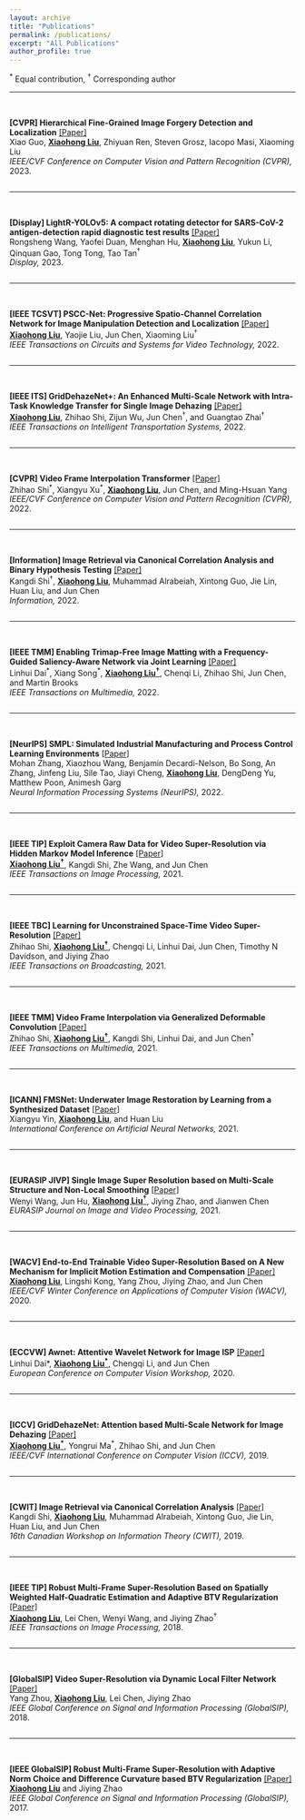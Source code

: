 ```yaml
---
layout: archive
title: "Publications"
permalink: /publications/
excerpt: "All Publications"
author_profile: true
---
```

<sup>*</sup> Equal contribution, <sup><span>&#8224;</span></sup> Corresponding author

---
<!-- 2023hierarchical -->
<div class="row">
  <div class="column middle">&nbsp;</div>
  <div class="column right">
    <p>
      <strong>[CVPR] Hierarchical Fine-Grained Image Forgery Detection and Localization</strong> <font color="blue"><a href="../papers/2023hierarchical.pdf">[Paper]</a></font><br/>
      Xiao Guo, <b><u>Xiaohong Liu</u></b>, Zhiyuan Ren, Steven Grosz, Iacopo Masi, Xiaoming Liu<br/>
      <i>IEEE/CVF Conference on Computer Vision and Pattern Recognition (CVPR), </i>2023. <br/>
    </p>
  </div>
</div>

---
<!-- 2023lightryolov5 -->
<div class="row">
  <div class="column middle">&nbsp;</div>
  <div class="column right">
    <p>
      <strong>[Display] LightR-YOLOv5: A compact rotating detector for SARS-CoV-2 antigen-detection rapid diagnostic test results</strong> <font color="blue"><a href="../papers/2023lightryolov5.pdf">[Paper]</a></font><br/>
      Rongsheng Wang, Yaofei Duan, Menghan Hu, <b><u>Xiaohong Liu</u></b>, Yukun Li, Qinquan Gao, Tong Tong, Tao Tan<sup><span>&#8224;</span></sup><br/>
      <i>Display, </i>2023. <br/>
    </p>
  </div>
</div>

---
<!-- 2022psccnet -->
<div class="row">
  <div class="column middle">&nbsp;</div>
  <div class="column right">
    <p>
      <strong>[IEEE TCSVT] PSCC-Net: Progressive Spatio-Channel Correlation Network for Image Manipulation Detection and Localization</strong> <font color="blue"><a href="../papers/2022psccnet.pdf">[Paper]</a></font><br/>
      <b><u>Xiaohong Liu</u></b>, Yaojie Liu, Jun Chen, Xiaoming Liu<sup><span>&#8224;</span></sup><br/>
      <i>IEEE Transactions on Circuits and Systems for Video Technology, </i>2022. <br/>
    </p>
  </div>
</div>

---
<!-- 2022griddehazenet -->
<div class="row">
  <div class="column middle">&nbsp;</div>
  <div class="column right">
    <p>
      <strong>[IEEE ITS] GridDehazeNet+: An Enhanced Multi-Scale Network with Intra-Task Knowledge Transfer for Single Image Dehazing</strong> <font color="blue"><a href="../papers/2022griddehazenet.pdf">[Paper]</a></font><br/>
      <b><u>Xiaohong Liu</u></b>, Zhihao Shi, Zijun Wu, Jun Chen<sup><span>&#8224;</span></sup>, and Guangtao Zhai<sup><span>&#8224;</span></sup><br/>
      <i>IEEE Transactions on Intelligent Transportation Systems, </i>2022. <br/>
    </p>
  </div>
</div>

---
<!-- 2022interpolation -->
<div class="row">
  <div class="column middle">&nbsp;</div>
  <div class="column right">
    <p>
      <strong>[CVPR] Video Frame Interpolation Transformer</strong> <font color="blue"><a href="../papers/2022interpolation.pdf">[Paper]</a></font><br/>
      Zhihao Shi<sup>*</sup>, Xiangyu Xu<sup>*</sup>, <b><u>Xiaohong Liu</u></b>, Jun Chen, and Ming-Hsuan Yang<br/>
      <i>IEEE/CVF Conference on Computer Vision and Pattern Recognition (CVPR), </i>2022. <br/>
    </p>
  </div>
</div>

---
<!-- 2022image -->
<div class="row">
  <div class="column middle">&nbsp;</div>
  <div class="column right">
    <p>
      <strong>[Information] Image Retrieval via Canonical Correlation Analysis and Binary Hypothesis Testing</strong> <font color="blue"><a href="../papers/2022image.pdf">[Paper]</a></font><br/>
      Kangdi Shi<sup><span>&#8224;</span></sup>, <b><u>Xiaohong Liu</u></b>, Muhammad Alrabeiah, Xintong Guo, Jie Lin, Huan Liu, and Jun Chen<br/>
      <i>Information, </i>2022. <br/>
    </p>
  </div>
</div>

---
<!-- 2022enabling -->
<div class="row">
  <div class="column middle">&nbsp;</div>
  <div class="column right">
    <p>
      <strong>[IEEE TMM] Enabling Trimap-Free Image Matting with a Frequency-Guided Saliency-Aware Network via Joint Learning</strong> <font color="blue"><a href="../papers/2022enabling.pdf">[Paper]</a></font><br/>
      Linhui Dai<sup>*</sup>, Xiang Song<sup>*</sup>, <b><u>Xiaohong Liu<sup><span>&#8224;</span></sup></u></b>, Chenqi Li, Zhihao Shi, Jun Chen, and Martin Brooks<br/>
      <i>IEEE Transactions on Multimedia, </i>2022. <br/>
    </p>
  </div>
</div>

---
<!-- 2022smpl -->
<div class="row">
  <div class="column middle">&nbsp;</div>
  <div class="column right">
    <p>
      <strong>[NeurIPS] SMPL: Simulated Industrial Manufacturing and Process Control Learning Environments</strong> <font color="blue"><a href="../papers/2022smpl.pdf">[Paper]</a></font><br/>
      Mohan Zhang, Xiaozhou Wang, Benjamin Decardi-Nelson, Bo Song, An Zhang, Jinfeng Liu, Sile Tao, Jiayi Cheng, <b><u>Xiaohong Liu</u></b>, DengDeng Yu, Matthew Poon, Animesh Garg<br/>
      <i>Neural Information Processing Systems (NeurIPS), </i>2022. <br/>
    </p>
  </div>
</div>

---
<!-- 2021exploit -->
<div class="row">
  <div class="column middle">&nbsp;</div>
  <div class="column right">
    <p>
      <strong>[IEEE TIP] Exploit Camera Raw Data for Video Super-Resolution via Hidden Markov Model Inference</strong> <font color="blue"><a href="../papers/2021exploit.pdf">[Paper]</a></font><br/>
      <b><u>Xiaohong Liu<sup><span>&#8224;</span></sup></u></b>, Kangdi Shi, Zhe Wang, and Jun Chen<br/>
      <i>IEEE Transactions on Image Processing, </i>2021. <br/>
    </p>
  </div>
</div>

---
<!-- 2021learning -->
<div class="row">
  <div class="column middle">&nbsp;</div>
  <div class="column right">
    <p>
      <strong>[IEEE TBC] Learning for Unconstrained Space-Time Video Super-Resolution</strong> <font color="blue"><a href="../papers/TBC2021.pdf">[Paper]</a></font><br/>
      Zhihao Shi, <b><u>Xiaohong Liu<sup><span>&#8224;</span></sup></u></b>, Chengqi Li, Linhui Dai, Jun Chen, Timothy N Davidson, and Jiying Zhao<br/>
      <i>IEEE Transactions on Broadcasting, </i>2021. <br/>
    </p>
  </div>
</div>

---
<!-- 2021video -->
<div class="row">
  <div class="column middle">&nbsp;</div>
  <div class="column right">
    <p>
      <strong>[IEEE TMM] Video Frame Interpolation via Generalized Deformable Convolution</strong> <font color="blue"><a href="../papers/2021video.pdf">[Paper]</a></font><br/>
      Zhihao Shi, <b><u>Xiaohong Liu<sup><span>&#8224;</span></sup></u></b>, Kangdi Shi, Linhui Dai, and Jun Chen<sup><span>&#8224;</span></sup><br/>
      <i>IEEE Transactions on Multimedia, </i>2021. <br/>
    </p>
  </div>
</div>

---
<!-- 2021fmsnet -->
<div class="row">
  <div class="column middle">&nbsp;</div>
  <div class="column right">
    <p>
      <strong>[ICANN] FMSNet: Underwater Image Restoration by Learning from a Synthesized Dataset</strong> <font color="blue"><a href="..//papers/2021fmsnet.pdf">[Paper]</a></font><br/>
      Xiangyu Yin, <b><u>Xiaohong Liu</u></b>, and Huan Liu<br/>
      <i>International Conference on Artificial Neural Networks, </i>2021. <br/>
    </p>
  </div>
</div>

---
<!-- 2021single -->
<div class="row">
  <div class="column middle">&nbsp;</div>
  <div class="column right">
    <p>
      <strong>[EURASIP JIVP] Single Image Super Resolution based on Multi-Scale Structure and Non-Local Smoothing</strong> <font color="blue"><a href="../papers/2021single.pdf">[Paper]</a></font><br/>
      Wenyi Wang, Jun Hu, <b><u>Xiaohong Liu<sup><span>&#8224;</span></sup></u></b>, Jiying Zhao, and Jianwen Chen<br/>
      <i>EURASIP Journal on Image and Video Processing, </i>2021. <br/>
    </p>
  </div>
</div>

---
<!-- 2020endtoend -->
<div class="row">
  <div class="column middle">&nbsp;</div>
  <div class="column right">
    <p>
      <strong>[WACV] End-to-End Trainable Video Super-Resolution Based on A New Mechanism for Implicit Motion Estimation and Compensation</strong> <font color="blue"><a href="papers/2020endtoend.pdf">[Paper]</a></font><br/>
      <b><u>Xiaohong Liu</u></b>, Lingshi Kong, Yang Zhou, Jiying Zhao, and Jun Chen<br/>
      <i>IEEE/CVF Winter Conference on Applications of Computer Vision (WACV), </i>2020. <br/>
    </p>
  </div>
</div>

---
<!-- 2020awnet -->
<div class="row">
  <div class="column middle">&nbsp;</div>
  <div class="column right">
    <p>
      <strong>[ECCVW] Awnet: Attentive Wavelet Network for Image ISP</strong> <font color="blue"><a href="../papers/2020awnet.pdf">[Paper]</a></font><br/>
      Linhui Dai*, <b><u>Xiaohong Liu<sup>*</sup></u></b>, Chengqi Li, and Jun Chen<br/>
      <i>European Conference on Computer Vision Workshop, </i>2020. <br/>
    </p>
  </div>
</div>

---
<!-- 2019griddehazenet -->
<div class="row">
  <div class="column middle">&nbsp;</div>
  <div class="column right">
    <p>
      <strong>[ICCV] GridDehazeNet: Attention based Multi-Scale Network for Image Dehazing</strong> <font color="blue"><a href="papers/2019griddehazenet.pdf">[Paper]</a></font><br/>
      <b><u>Xiaohong Liu<sup>*</sup></u></b>, Yongrui Ma<sup>*</sup>, Zhihao Shi, and Jun Chen<br/>
      <i>IEEE/CVF International Conference on Computer Vision (ICCV), </i>2019. <br/>
    </p>
  </div>
</div>

---
<!-- 2019image -->
<div class="row">
  <div class="column middle">&nbsp;</div>
  <div class="column right">
    <p>
      <strong>[CWIT] Image Retrieval via Canonical Correlation Analysis</strong> <font color="blue"><a href="../papers/2019image.pdf">[Paper]</a></font><br/>
      Kangdi Shi, <b><u>Xiaohong Liu</u></b>, Muhammad Alrabeiah, Xintong Guo, Jie Lin, Huan Liu, and Jun Chen<br/>
      <i>16th Canadian Workshop on Information Theory (CWIT), </i>2019. <br/>
    </p>
  </div>
</div>

---
<!-- 2018robust -->
<div class="row">
  <div class="column middle">&nbsp;</div>
  <div class="column right">
    <p>
      <strong>[IEEE TIP] Robust Multi-Frame Super-Resolution Based on Spatially Weighted Half-Quadratic Estimation and Adaptive BTV Regularization</strong> <font color="blue"><a href="papers/2018robust.pdf">[Paper]</a></font><br/>
      <b><u>Xiaohong Liu</u></b>, Lei Chen, Wenyi Wang, and Jiying Zhao<sup><span>&#8224;</span></sup><br/>
      <i>IEEE Transactions on Image Processing, </i>2018. <br/>
    </p>
  </div>
</div>

---
<!-- 2018video -->
<div class="row">
  <div class="column middle">&nbsp;</div>
  <div class="column right">
    <p>
      <strong>[GlobalSIP] Video Super-Resolution via Dynamic Local Filter Network</strong> <font color="blue"><a href="../papers/2018video.pdf">[Paper]</a></font><br/>
      Yang Zhou, <b><u>Xiaohong Liu</u></b>, Lei Chen, Jiying Zhao<br/>
      <i>IEEE Global Conference on Signal and Information Processing (GlobalSIP), </i>2018. <br/>
    </p>
  </div>
</div>

---
<!-- 2017robust -->
<div class="row">
  <div class="column middle">&nbsp;</div>
  <div class="column right">
    <p>
      <strong>[IEEE GlobalSIP] Robust Multi-Frame Super-Resolution with Adaptive Norm Choice and Difference Curvature based BTV Regularization</strong> <font color="blue"><a href="../papers/2017robust.pdf">[Paper]</a></font><br/>
      <b><u>Xiaohong Liu</u></b> and Jiying Zhao<br/>
      <i>IEEE Global Conference on Signal and Information Processing (GlobalSIP), </i>2017. <br/>
    </p>
  </div>
</div>

<!-- {% if author.googlescholar %}
  You can also find my articles on <u><a href="{{author.googlescholar}}">my Google Scholar profile</a>.</u>
{% endif %}

{% include base_path %}

{% for post in site.publications reversed %}
  {% include archive-single.html %}
{% endfor %} -->
